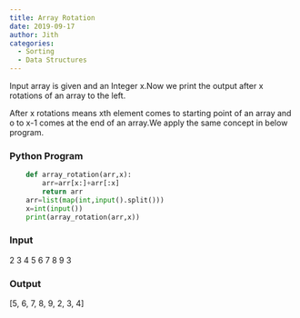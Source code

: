 ```yaml
---
title: Array Rotation
date: 2019-09-17
author: Jith
categories:
  - Sorting
  - Data Structures
---
```


Input array is given and an Integer x.Now we print the output after x rotations of an array to the left.

After x rotations means xth element comes to starting point of an array and o to x-1 comes at the end of an array.We apply the same concept in below program.

### Python Program

```python
    def array_rotation(arr,x):
        arr=arr[x:]+arr[:x]
        return arr
    arr=list(map(int,input().split()))
    x=int(input())
    print(array_rotation(arr,x))
```

### Input

2 3 4 5 6 7 8 9
3

### Output

[5, 6, 7, 8, 9, 2, 3, 4]
